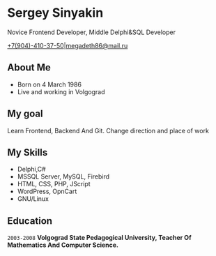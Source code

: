 # Sergey Sinyakin
Novice Frontend Developer, Middle Delphi&SQL Developer

<div id="webaddress">
<a href="tel:+79044103750">+7(904)-410-37-50</a>|<a href="mailto:megadeth86@mail.ru">megadeth86@mail.ru</a>
</div>


## About Me

 - Born on 4 March 1986
 - Live and working in Volgograd


## My goal
Learn Frontend, Backend And Git. Change direction and place of work


## My Skills
 - Delphi,C#
 - MSSQL Server, MySQL, Firebird
 - HTML, CSS, PHP, JScript
 - WordPress, OpnCart 
 - GNU/Linux


## Education
`2003-2008`
__Volgograd State Pedagogical University, Teacher Of Mathematics And Computer Science.__




